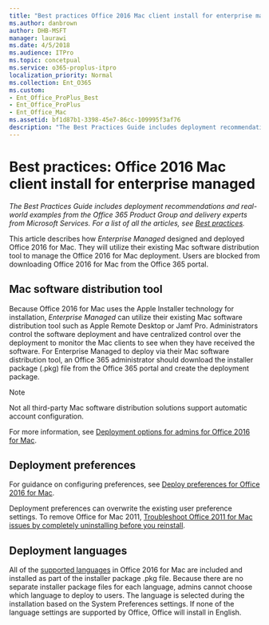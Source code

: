 ```yaml
---
title: "Best practices Office 2016 Mac client install for enterprise managed"
ms.author: danbrown
author: DHB-MSFT
manager: laurawi
ms.date: 4/5/2018
ms.audience: ITPro
ms.topic: concetpual
ms.service: o365-proplus-itpro
localization_priority: Normal
ms.collection: Ent_O365
ms.custom:
- Ent_Office_ProPlus_Best
- Ent_Office_ProPlus
- Ent_Office_Mac
ms.assetid: bf1d87b1-3398-45e7-86cc-109995f3af76
description: "The Best Practices Guide includes deployment recommendations and real-world examples from the Office 365 Product Group and delivery experts from Microsoft Services. For a list of all the articles, see Best practices."
---
```


# Best practices: Office 2016 Mac client install for enterprise managed

 *The Best Practices Guide includes deployment recommendations and real-world examples from the Office 365 Product Group and delivery experts from Microsoft Services. For a list of all the articles, see [Best practices](best-practices.md).* 
  
This article describes how  *Enterprise Managed*  designed and deployed Office 2016 for Mac. They will utilize their existing Mac software distribution tool to manage the Office 2016 for Mac deployment. Users are blocked from downloading Office 2016 for Mac from the Office 365 portal.
  
## Mac software distribution tool

Because Office 2016 for Mac uses the Apple Installer technology for installation,  *Enterprise Managed*  can utilize their existing Mac software distribution tool such as Apple Remote Desktop or Jamf Pro. Administrators control the software deployment and have centralized control over the deployment to monitor the Mac clients to see when they have received the software. For Enterprise Managed to deploy via their Mac software distribution tool, an Office 365 administrator should download the installer package (.pkg) file from the Office 365 portal and create the deployment package.
  
> [!NOTE]
> Not all third-party Mac software distribution solutions support automatic account configuration. 
  
For more information, see [Deployment options for admins for Office 2016 for Mac](../mac/deployment-options-for-office-for-mac.md). 
  
## Deployment preferences

For guidance on configuring preferences, see [Deploy preferences for Office 2016 for Mac](../mac/deploy-preferences-for-office-for-mac.md).
  
Deployment preferences can overwrite the existing user preference settings. To remove Office for Mac 2011, [Troubleshoot Office 2011 for Mac issues by completely uninstalling before you reinstall](https://support.office.com/article/ba8d8d13-0015-4eea-b60b-7719c2cedd17).
  
## Deployment languages

All of the [supported languages](https://support.office.com/article/26d30382-9fba-45dd-bf55-02ab03e2a7ec?#ID0EAABAAA=Mac) in Office 2016 for Mac are included and installed as part of the installer package .pkg file. Because there are no separate installer package files for each language, admins cannot choose which language to deploy to users. The language is selected during the installation based on the System Preferences settings. If none of the language settings are supported by Office, Office will install in English.
  


